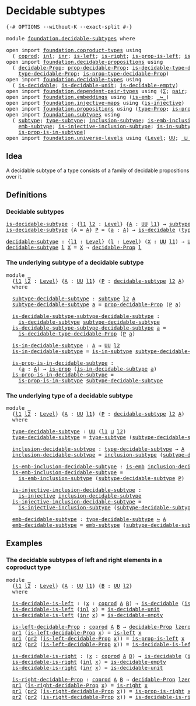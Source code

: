 # Decidable subtypes

<pre class="Agda"><a id="31" class="Symbol">{-#</a> <a id="35" class="Keyword">OPTIONS</a> <a id="43" class="Pragma">--without-K</a> <a id="55" class="Pragma">--exact-split</a> <a id="69" class="Symbol">#-}</a>

<a id="74" class="Keyword">module</a> <a id="81" href="foundation.decidable-subtypes.html" class="Module">foundation.decidable-subtypes</a> <a id="111" class="Keyword">where</a>

<a id="118" class="Keyword">open</a> <a id="123" class="Keyword">import</a> <a id="130" href="foundation.coproduct-types.html" class="Module">foundation.coproduct-types</a> <a id="157" class="Keyword">using</a>
  <a id="165" class="Symbol">(</a> <a id="167" href="foundation.coproduct-types.html#1168" class="Datatype">coprod</a><a id="173" class="Symbol">;</a> <a id="175" href="foundation.coproduct-types.html#1239" class="InductiveConstructor">inl</a><a id="178" class="Symbol">;</a> <a id="180" href="foundation.coproduct-types.html#1262" class="InductiveConstructor">inr</a><a id="183" class="Symbol">;</a> <a id="185" href="foundation.coproduct-types.html#1765" class="Function">is-left</a><a id="192" class="Symbol">;</a> <a id="194" href="foundation.coproduct-types.html#2077" class="Function">is-right</a><a id="202" class="Symbol">;</a> <a id="204" href="foundation.coproduct-types.html#1841" class="Function">is-prop-is-left</a><a id="219" class="Symbol">;</a> <a id="221" href="foundation.coproduct-types.html#2156" class="Function">is-prop-is-right</a><a id="237" class="Symbol">)</a>
<a id="239" class="Keyword">open</a> <a id="244" class="Keyword">import</a> <a id="251" href="foundation.decidable-propositions.html" class="Module">foundation.decidable-propositions</a> <a id="285" class="Keyword">using</a>
  <a id="293" class="Symbol">(</a> <a id="295" href="foundation.decidable-propositions.html#1883" class="Function">decidable-Prop</a><a id="309" class="Symbol">;</a> <a id="311" href="foundation.decidable-propositions.html#2032" class="Function">prop-decidable-Prop</a><a id="330" class="Symbol">;</a> <a id="332" href="foundation.decidable-propositions.html#2371" class="Function">is-decidable-type-decidable-Prop</a><a id="364" class="Symbol">;</a>
    <a id="370" href="foundation.decidable-propositions.html#2141" class="Function">type-decidable-Prop</a><a id="389" class="Symbol">;</a> <a id="391" href="foundation.decidable-propositions.html#2238" class="Function">is-prop-type-decidable-Prop</a><a id="418" class="Symbol">)</a>
<a id="420" class="Keyword">open</a> <a id="425" class="Keyword">import</a> <a id="432" href="foundation.decidable-types.html" class="Module">foundation.decidable-types</a> <a id="459" class="Keyword">using</a>
  <a id="467" class="Symbol">(</a> <a id="469" href="foundation.decidable-types.html#1905" class="Function">is-decidable</a><a id="481" class="Symbol">;</a> <a id="483" href="foundation.decidable-types.html#2740" class="Function">is-decidable-unit</a><a id="500" class="Symbol">;</a> <a id="502" href="foundation.decidable-types.html#2808" class="Function">is-decidable-empty</a><a id="520" class="Symbol">)</a>
<a id="522" class="Keyword">open</a> <a id="527" class="Keyword">import</a> <a id="534" href="foundation.dependent-pair-types.html" class="Module">foundation.dependent-pair-types</a> <a id="566" class="Keyword">using</a> <a id="572" class="Symbol">(</a><a id="573" href="foundation-core.dependent-pair-types.html#502" class="Record">Σ</a><a id="574" class="Symbol">;</a> <a id="576" href="foundation-core.dependent-pair-types.html#575" class="InductiveConstructor">pair</a><a id="580" class="Symbol">;</a> <a id="582" href="foundation-core.dependent-pair-types.html#592" class="Field">pr1</a><a id="585" class="Symbol">;</a> <a id="587" href="foundation-core.dependent-pair-types.html#604" class="Field">pr2</a><a id="590" class="Symbol">)</a>
<a id="592" class="Keyword">open</a> <a id="597" class="Keyword">import</a> <a id="604" href="foundation.embeddings.html" class="Module">foundation.embeddings</a> <a id="626" class="Keyword">using</a> <a id="632" class="Symbol">(</a><a id="633" href="foundation-core.embeddings.html#980" class="Function">is-emb</a><a id="639" class="Symbol">;</a> <a id="641" href="foundation-core.embeddings.html#1062" class="Function Operator">_↪_</a><a id="644" class="Symbol">)</a>
<a id="646" class="Keyword">open</a> <a id="651" class="Keyword">import</a> <a id="658" href="foundation.injective-maps.html" class="Module">foundation.injective-maps</a> <a id="684" class="Keyword">using</a> <a id="690" class="Symbol">(</a><a id="691" href="foundation.injective-maps.html#1295" class="Function">is-injective</a><a id="703" class="Symbol">)</a>
<a id="705" class="Keyword">open</a> <a id="710" class="Keyword">import</a> <a id="717" href="foundation.propositions.html" class="Module">foundation.propositions</a> <a id="741" class="Keyword">using</a> <a id="747" class="Symbol">(</a><a id="748" href="foundation-core.propositions.html#1482" class="Function">type-Prop</a><a id="757" class="Symbol">;</a> <a id="759" href="foundation-core.propositions.html#1295" class="Function">is-prop</a><a id="766" class="Symbol">)</a>
<a id="768" class="Keyword">open</a> <a id="773" class="Keyword">import</a> <a id="780" href="foundation.subtypes.html" class="Module">foundation.subtypes</a> <a id="800" class="Keyword">using</a>
  <a id="808" class="Symbol">(</a> <a id="810" href="foundation-core.subtypes.html#2197" class="Function">subtype</a><a id="817" class="Symbol">;</a> <a id="819" href="foundation-core.subtypes.html#2541" class="Function">type-subtype</a><a id="831" class="Symbol">;</a> <a id="833" href="foundation-core.subtypes.html#2607" class="Function">inclusion-subtype</a><a id="850" class="Symbol">;</a> <a id="852" href="foundation-core.subtypes.html#3702" class="Function">is-emb-inclusion-subtype</a><a id="876" class="Symbol">;</a>
    <a id="882" href="foundation-core.subtypes.html#3948" class="Function">emb-subtype</a><a id="893" class="Symbol">;</a> <a id="895" href="foundation.subtypes.html#1110" class="Function">is-injective-inclusion-subtype</a><a id="925" class="Symbol">;</a> <a id="927" href="foundation-core.subtypes.html#2361" class="Function">is-in-subtype</a><a id="940" class="Symbol">;</a>
    <a id="946" href="foundation-core.subtypes.html#2426" class="Function">is-prop-is-in-subtype</a><a id="967" class="Symbol">)</a>
<a id="969" class="Keyword">open</a> <a id="974" class="Keyword">import</a> <a id="981" href="foundation.universe-levels.html" class="Module">foundation.universe-levels</a> <a id="1008" class="Keyword">using</a> <a id="1014" class="Symbol">(</a><a id="1015" href="Agda.Primitive.html#597" class="Postulate">Level</a><a id="1020" class="Symbol">;</a> <a id="1022" href="foundation-core.universe-levels.html#222" class="Primitive">UU</a><a id="1024" class="Symbol">;</a> <a id="1026" href="Agda.Primitive.html#810" class="Primitive Operator">_⊔_</a><a id="1029" class="Symbol">;</a> <a id="1031" href="Agda.Primitive.html#780" class="Primitive">lsuc</a><a id="1035" class="Symbol">;</a> <a id="1037" href="Agda.Primitive.html#764" class="Primitive">lzero</a><a id="1042" class="Symbol">)</a>
</pre>
## Idea

A decidable subtype of a type consists of a family of decidable propositions over it.

## Definitions

### Decidable subtypes

<pre class="Agda"><a id="is-decidable-subtype"></a><a id="1193" href="foundation.decidable-subtypes.html#1193" class="Function">is-decidable-subtype</a> <a id="1214" class="Symbol">:</a> <a id="1216" class="Symbol">{</a><a id="1217" href="foundation.decidable-subtypes.html#1217" class="Bound">l1</a> <a id="1220" href="foundation.decidable-subtypes.html#1220" class="Bound">l2</a> <a id="1223" class="Symbol">:</a> <a id="1225" href="Agda.Primitive.html#597" class="Postulate">Level</a><a id="1230" class="Symbol">}</a> <a id="1232" class="Symbol">{</a><a id="1233" href="foundation.decidable-subtypes.html#1233" class="Bound">A</a> <a id="1235" class="Symbol">:</a> <a id="1237" href="foundation-core.universe-levels.html#222" class="Primitive">UU</a> <a id="1240" href="foundation.decidable-subtypes.html#1217" class="Bound">l1</a><a id="1242" class="Symbol">}</a> <a id="1244" class="Symbol">→</a> <a id="1246" href="foundation-core.subtypes.html#2197" class="Function">subtype</a> <a id="1254" href="foundation.decidable-subtypes.html#1220" class="Bound">l2</a> <a id="1257" href="foundation.decidable-subtypes.html#1233" class="Bound">A</a> <a id="1259" class="Symbol">→</a> <a id="1261" href="foundation-core.universe-levels.html#222" class="Primitive">UU</a> <a id="1264" class="Symbol">(</a><a id="1265" href="foundation.decidable-subtypes.html#1217" class="Bound">l1</a> <a id="1268" href="Agda.Primitive.html#810" class="Primitive Operator">⊔</a> <a id="1270" href="foundation.decidable-subtypes.html#1220" class="Bound">l2</a><a id="1272" class="Symbol">)</a>
<a id="1274" href="foundation.decidable-subtypes.html#1193" class="Function">is-decidable-subtype</a> <a id="1295" class="Symbol">{</a><a id="1296" class="Argument">A</a> <a id="1298" class="Symbol">=</a> <a id="1300" href="foundation.decidable-subtypes.html#1300" class="Bound">A</a><a id="1301" class="Symbol">}</a> <a id="1303" href="foundation.decidable-subtypes.html#1303" class="Bound">P</a> <a id="1305" class="Symbol">=</a> <a id="1307" class="Symbol">(</a><a id="1308" href="foundation.decidable-subtypes.html#1308" class="Bound">a</a> <a id="1310" class="Symbol">:</a> <a id="1312" href="foundation.decidable-subtypes.html#1300" class="Bound">A</a><a id="1313" class="Symbol">)</a> <a id="1315" class="Symbol">→</a> <a id="1317" href="foundation.decidable-types.html#1905" class="Function">is-decidable</a> <a id="1330" class="Symbol">(</a><a id="1331" href="foundation-core.propositions.html#1482" class="Function">type-Prop</a> <a id="1341" class="Symbol">(</a><a id="1342" href="foundation.decidable-subtypes.html#1303" class="Bound">P</a> <a id="1344" href="foundation.decidable-subtypes.html#1308" class="Bound">a</a><a id="1345" class="Symbol">))</a>

<a id="decidable-subtype"></a><a id="1349" href="foundation.decidable-subtypes.html#1349" class="Function">decidable-subtype</a> <a id="1367" class="Symbol">:</a> <a id="1369" class="Symbol">{</a><a id="1370" href="foundation.decidable-subtypes.html#1370" class="Bound">l1</a> <a id="1373" class="Symbol">:</a> <a id="1375" href="Agda.Primitive.html#597" class="Postulate">Level</a><a id="1380" class="Symbol">}</a> <a id="1382" class="Symbol">(</a><a id="1383" href="foundation.decidable-subtypes.html#1383" class="Bound">l</a> <a id="1385" class="Symbol">:</a> <a id="1387" href="Agda.Primitive.html#597" class="Postulate">Level</a><a id="1392" class="Symbol">)</a> <a id="1394" class="Symbol">(</a><a id="1395" href="foundation.decidable-subtypes.html#1395" class="Bound">X</a> <a id="1397" class="Symbol">:</a> <a id="1399" href="foundation-core.universe-levels.html#222" class="Primitive">UU</a> <a id="1402" href="foundation.decidable-subtypes.html#1370" class="Bound">l1</a><a id="1404" class="Symbol">)</a> <a id="1406" class="Symbol">→</a> <a id="1408" href="foundation-core.universe-levels.html#222" class="Primitive">UU</a> <a id="1411" class="Symbol">(</a><a id="1412" href="foundation.decidable-subtypes.html#1370" class="Bound">l1</a> <a id="1415" href="Agda.Primitive.html#810" class="Primitive Operator">⊔</a> <a id="1417" href="Agda.Primitive.html#780" class="Primitive">lsuc</a> <a id="1422" href="foundation.decidable-subtypes.html#1383" class="Bound">l</a><a id="1423" class="Symbol">)</a>
<a id="1425" href="foundation.decidable-subtypes.html#1349" class="Function">decidable-subtype</a> <a id="1443" href="foundation.decidable-subtypes.html#1443" class="Bound">l</a> <a id="1445" href="foundation.decidable-subtypes.html#1445" class="Bound">X</a> <a id="1447" class="Symbol">=</a> <a id="1449" href="foundation.decidable-subtypes.html#1445" class="Bound">X</a> <a id="1451" class="Symbol">→</a> <a id="1453" href="foundation.decidable-propositions.html#1883" class="Function">decidable-Prop</a> <a id="1468" href="foundation.decidable-subtypes.html#1443" class="Bound">l</a>
</pre>
### The underlying subtype of a decidable subtype

<pre class="Agda"><a id="1534" class="Keyword">module</a> <a id="1541" href="foundation.decidable-subtypes.html#1541" class="Module">_</a>
  <a id="1545" class="Symbol">{</a><a id="1546" href="foundation.decidable-subtypes.html#1546" class="Bound">l1</a> <a id="1549" href="foundation.decidable-subtypes.html#1549" class="Bound">l2</a> <a id="1552" class="Symbol">:</a> <a id="1554" href="Agda.Primitive.html#597" class="Postulate">Level</a><a id="1559" class="Symbol">}</a> <a id="1561" class="Symbol">{</a><a id="1562" href="foundation.decidable-subtypes.html#1562" class="Bound">A</a> <a id="1564" class="Symbol">:</a> <a id="1566" href="foundation-core.universe-levels.html#222" class="Primitive">UU</a> <a id="1569" href="foundation.decidable-subtypes.html#1546" class="Bound">l1</a><a id="1571" class="Symbol">}</a> <a id="1573" class="Symbol">(</a><a id="1574" href="foundation.decidable-subtypes.html#1574" class="Bound">P</a> <a id="1576" class="Symbol">:</a> <a id="1578" href="foundation.decidable-subtypes.html#1349" class="Function">decidable-subtype</a> <a id="1596" href="foundation.decidable-subtypes.html#1549" class="Bound">l2</a> <a id="1599" href="foundation.decidable-subtypes.html#1562" class="Bound">A</a><a id="1600" class="Symbol">)</a>
  <a id="1604" class="Keyword">where</a>
  
  <a id="1615" href="foundation.decidable-subtypes.html#1615" class="Function">subtype-decidable-subtype</a> <a id="1641" class="Symbol">:</a> <a id="1643" href="foundation-core.subtypes.html#2197" class="Function">subtype</a> <a id="1651" href="foundation.decidable-subtypes.html#1549" class="Bound">l2</a> <a id="1654" href="foundation.decidable-subtypes.html#1562" class="Bound">A</a>
  <a id="1658" href="foundation.decidable-subtypes.html#1615" class="Function">subtype-decidable-subtype</a> <a id="1684" href="foundation.decidable-subtypes.html#1684" class="Bound">a</a> <a id="1686" class="Symbol">=</a> <a id="1688" href="foundation.decidable-propositions.html#2032" class="Function">prop-decidable-Prop</a> <a id="1708" class="Symbol">(</a><a id="1709" href="foundation.decidable-subtypes.html#1574" class="Bound">P</a> <a id="1711" href="foundation.decidable-subtypes.html#1684" class="Bound">a</a><a id="1712" class="Symbol">)</a>

  <a id="1717" href="foundation.decidable-subtypes.html#1717" class="Function">is-decidable-subtype-subtype-decidable-subtype</a> <a id="1764" class="Symbol">:</a>
    <a id="1770" href="foundation.decidable-subtypes.html#1193" class="Function">is-decidable-subtype</a> <a id="1791" href="foundation.decidable-subtypes.html#1615" class="Function">subtype-decidable-subtype</a>
  <a id="1819" href="foundation.decidable-subtypes.html#1717" class="Function">is-decidable-subtype-subtype-decidable-subtype</a> <a id="1866" href="foundation.decidable-subtypes.html#1866" class="Bound">a</a> <a id="1868" class="Symbol">=</a>
    <a id="1874" href="foundation.decidable-propositions.html#2371" class="Function">is-decidable-type-decidable-Prop</a> <a id="1907" class="Symbol">(</a><a id="1908" href="foundation.decidable-subtypes.html#1574" class="Bound">P</a> <a id="1910" href="foundation.decidable-subtypes.html#1866" class="Bound">a</a><a id="1911" class="Symbol">)</a>

  <a id="1916" href="foundation.decidable-subtypes.html#1916" class="Function">is-in-decidable-subtype</a> <a id="1940" class="Symbol">:</a> <a id="1942" href="foundation.decidable-subtypes.html#1562" class="Bound">A</a> <a id="1944" class="Symbol">→</a> <a id="1946" href="foundation-core.universe-levels.html#222" class="Primitive">UU</a> <a id="1949" href="foundation.decidable-subtypes.html#1549" class="Bound">l2</a>
  <a id="1954" href="foundation.decidable-subtypes.html#1916" class="Function">is-in-decidable-subtype</a> <a id="1978" class="Symbol">=</a> <a id="1980" href="foundation-core.subtypes.html#2361" class="Function">is-in-subtype</a> <a id="1994" href="foundation.decidable-subtypes.html#1615" class="Function">subtype-decidable-subtype</a>

  <a id="2023" href="foundation.decidable-subtypes.html#2023" class="Function">is-prop-is-in-decidable-subtype</a> <a id="2055" class="Symbol">:</a>
    <a id="2061" class="Symbol">(</a><a id="2062" href="foundation.decidable-subtypes.html#2062" class="Bound">a</a> <a id="2064" class="Symbol">:</a> <a id="2066" href="foundation.decidable-subtypes.html#1562" class="Bound">A</a><a id="2067" class="Symbol">)</a> <a id="2069" class="Symbol">→</a> <a id="2071" href="foundation-core.propositions.html#1295" class="Function">is-prop</a> <a id="2079" class="Symbol">(</a><a id="2080" href="foundation.decidable-subtypes.html#1916" class="Function">is-in-decidable-subtype</a> <a id="2104" href="foundation.decidable-subtypes.html#2062" class="Bound">a</a><a id="2105" class="Symbol">)</a>
  <a id="2109" href="foundation.decidable-subtypes.html#2023" class="Function">is-prop-is-in-decidable-subtype</a> <a id="2141" class="Symbol">=</a>
    <a id="2147" href="foundation-core.subtypes.html#2426" class="Function">is-prop-is-in-subtype</a> <a id="2169" href="foundation.decidable-subtypes.html#1615" class="Function">subtype-decidable-subtype</a>
</pre>
### The underlying type of a decidable subtype

<pre class="Agda"><a id="2256" class="Keyword">module</a> <a id="2263" href="foundation.decidable-subtypes.html#2263" class="Module">_</a>
  <a id="2267" class="Symbol">{</a><a id="2268" href="foundation.decidable-subtypes.html#2268" class="Bound">l1</a> <a id="2271" href="foundation.decidable-subtypes.html#2271" class="Bound">l2</a> <a id="2274" class="Symbol">:</a> <a id="2276" href="Agda.Primitive.html#597" class="Postulate">Level</a><a id="2281" class="Symbol">}</a> <a id="2283" class="Symbol">{</a><a id="2284" href="foundation.decidable-subtypes.html#2284" class="Bound">A</a> <a id="2286" class="Symbol">:</a> <a id="2288" href="foundation-core.universe-levels.html#222" class="Primitive">UU</a> <a id="2291" href="foundation.decidable-subtypes.html#2268" class="Bound">l1</a><a id="2293" class="Symbol">}</a> <a id="2295" class="Symbol">(</a><a id="2296" href="foundation.decidable-subtypes.html#2296" class="Bound">P</a> <a id="2298" class="Symbol">:</a> <a id="2300" href="foundation.decidable-subtypes.html#1349" class="Function">decidable-subtype</a> <a id="2318" href="foundation.decidable-subtypes.html#2271" class="Bound">l2</a> <a id="2321" href="foundation.decidable-subtypes.html#2284" class="Bound">A</a><a id="2322" class="Symbol">)</a>
  <a id="2326" class="Keyword">where</a>
  
  <a id="2337" href="foundation.decidable-subtypes.html#2337" class="Function">type-decidable-subtype</a> <a id="2360" class="Symbol">:</a> <a id="2362" href="foundation-core.universe-levels.html#222" class="Primitive">UU</a> <a id="2365" class="Symbol">(</a><a id="2366" href="foundation.decidable-subtypes.html#2268" class="Bound">l1</a> <a id="2369" href="Agda.Primitive.html#810" class="Primitive Operator">⊔</a> <a id="2371" href="foundation.decidable-subtypes.html#2271" class="Bound">l2</a><a id="2373" class="Symbol">)</a>
  <a id="2377" href="foundation.decidable-subtypes.html#2337" class="Function">type-decidable-subtype</a> <a id="2400" class="Symbol">=</a> <a id="2402" href="foundation-core.subtypes.html#2541" class="Function">type-subtype</a> <a id="2415" class="Symbol">(</a><a id="2416" href="foundation.decidable-subtypes.html#1615" class="Function">subtype-decidable-subtype</a> <a id="2442" href="foundation.decidable-subtypes.html#2296" class="Bound">P</a><a id="2443" class="Symbol">)</a>

  <a id="2448" href="foundation.decidable-subtypes.html#2448" class="Function">inclusion-decidable-subtype</a> <a id="2476" class="Symbol">:</a> <a id="2478" href="foundation.decidable-subtypes.html#2337" class="Function">type-decidable-subtype</a> <a id="2501" class="Symbol">→</a> <a id="2503" href="foundation.decidable-subtypes.html#2284" class="Bound">A</a>
  <a id="2507" href="foundation.decidable-subtypes.html#2448" class="Function">inclusion-decidable-subtype</a> <a id="2535" class="Symbol">=</a> <a id="2537" href="foundation-core.subtypes.html#2607" class="Function">inclusion-subtype</a> <a id="2555" class="Symbol">(</a><a id="2556" href="foundation.decidable-subtypes.html#1615" class="Function">subtype-decidable-subtype</a> <a id="2582" href="foundation.decidable-subtypes.html#2296" class="Bound">P</a><a id="2583" class="Symbol">)</a>

  <a id="2588" href="foundation.decidable-subtypes.html#2588" class="Function">is-emb-inclusion-decidable-subtype</a> <a id="2623" class="Symbol">:</a> <a id="2625" href="foundation-core.embeddings.html#980" class="Function">is-emb</a> <a id="2632" href="foundation.decidable-subtypes.html#2448" class="Function">inclusion-decidable-subtype</a>
  <a id="2662" href="foundation.decidable-subtypes.html#2588" class="Function">is-emb-inclusion-decidable-subtype</a> <a id="2697" class="Symbol">=</a>
    <a id="2703" href="foundation-core.subtypes.html#3702" class="Function">is-emb-inclusion-subtype</a> <a id="2728" class="Symbol">(</a><a id="2729" href="foundation.decidable-subtypes.html#1615" class="Function">subtype-decidable-subtype</a> <a id="2755" href="foundation.decidable-subtypes.html#2296" class="Bound">P</a><a id="2756" class="Symbol">)</a>

  <a id="2761" href="foundation.decidable-subtypes.html#2761" class="Function">is-injective-inclusion-decidable-subtype</a> <a id="2802" class="Symbol">:</a>
    <a id="2808" href="foundation.injective-maps.html#1295" class="Function">is-injective</a> <a id="2821" href="foundation.decidable-subtypes.html#2448" class="Function">inclusion-decidable-subtype</a>
  <a id="2851" href="foundation.decidable-subtypes.html#2761" class="Function">is-injective-inclusion-decidable-subtype</a> <a id="2892" class="Symbol">=</a>
    <a id="2898" href="foundation.subtypes.html#1110" class="Function">is-injective-inclusion-subtype</a> <a id="2929" class="Symbol">(</a><a id="2930" href="foundation.decidable-subtypes.html#1615" class="Function">subtype-decidable-subtype</a> <a id="2956" href="foundation.decidable-subtypes.html#2296" class="Bound">P</a><a id="2957" class="Symbol">)</a>

  <a id="2962" href="foundation.decidable-subtypes.html#2962" class="Function">emb-decidable-subtype</a> <a id="2984" class="Symbol">:</a> <a id="2986" href="foundation.decidable-subtypes.html#2337" class="Function">type-decidable-subtype</a> <a id="3009" href="foundation-core.embeddings.html#1062" class="Function Operator">↪</a> <a id="3011" href="foundation.decidable-subtypes.html#2284" class="Bound">A</a>
  <a id="3015" href="foundation.decidable-subtypes.html#2962" class="Function">emb-decidable-subtype</a> <a id="3037" class="Symbol">=</a> <a id="3039" href="foundation-core.subtypes.html#3948" class="Function">emb-subtype</a> <a id="3051" class="Symbol">(</a><a id="3052" href="foundation.decidable-subtypes.html#1615" class="Function">subtype-decidable-subtype</a> <a id="3078" href="foundation.decidable-subtypes.html#2296" class="Bound">P</a><a id="3079" class="Symbol">)</a>
</pre>
## Examples

### The decidable subtypes of left and right elements in a coproduct type

<pre class="Agda"><a id="3182" class="Keyword">module</a> <a id="3189" href="foundation.decidable-subtypes.html#3189" class="Module">_</a>
  <a id="3193" class="Symbol">{</a><a id="3194" href="foundation.decidable-subtypes.html#3194" class="Bound">l1</a> <a id="3197" href="foundation.decidable-subtypes.html#3197" class="Bound">l2</a> <a id="3200" class="Symbol">:</a> <a id="3202" href="Agda.Primitive.html#597" class="Postulate">Level</a><a id="3207" class="Symbol">}</a> <a id="3209" class="Symbol">{</a><a id="3210" href="foundation.decidable-subtypes.html#3210" class="Bound">A</a> <a id="3212" class="Symbol">:</a> <a id="3214" href="foundation-core.universe-levels.html#222" class="Primitive">UU</a> <a id="3217" href="foundation.decidable-subtypes.html#3194" class="Bound">l1</a><a id="3219" class="Symbol">}</a> <a id="3221" class="Symbol">{</a><a id="3222" href="foundation.decidable-subtypes.html#3222" class="Bound">B</a> <a id="3224" class="Symbol">:</a> <a id="3226" href="foundation-core.universe-levels.html#222" class="Primitive">UU</a> <a id="3229" href="foundation.decidable-subtypes.html#3197" class="Bound">l2</a><a id="3231" class="Symbol">}</a>
  <a id="3235" class="Keyword">where</a>

  <a id="3244" href="foundation.decidable-subtypes.html#3244" class="Function">is-decidable-is-left</a> <a id="3265" class="Symbol">:</a> <a id="3267" class="Symbol">(</a><a id="3268" href="foundation.decidable-subtypes.html#3268" class="Bound">x</a> <a id="3270" class="Symbol">:</a> <a id="3272" href="foundation.coproduct-types.html#1168" class="Datatype">coprod</a> <a id="3279" href="foundation.decidable-subtypes.html#3210" class="Bound">A</a> <a id="3281" href="foundation.decidable-subtypes.html#3222" class="Bound">B</a><a id="3282" class="Symbol">)</a> <a id="3284" class="Symbol">→</a> <a id="3286" href="foundation.decidable-types.html#1905" class="Function">is-decidable</a> <a id="3299" class="Symbol">(</a><a id="3300" href="foundation.coproduct-types.html#1765" class="Function">is-left</a> <a id="3308" href="foundation.decidable-subtypes.html#3268" class="Bound">x</a><a id="3309" class="Symbol">)</a>
  <a id="3313" href="foundation.decidable-subtypes.html#3244" class="Function">is-decidable-is-left</a> <a id="3334" class="Symbol">(</a><a id="3335" href="foundation.coproduct-types.html#1239" class="InductiveConstructor">inl</a> <a id="3339" href="foundation.decidable-subtypes.html#3339" class="Bound">x</a><a id="3340" class="Symbol">)</a> <a id="3342" class="Symbol">=</a> <a id="3344" href="foundation.decidable-types.html#2740" class="Function">is-decidable-unit</a>
  <a id="3364" href="foundation.decidable-subtypes.html#3244" class="Function">is-decidable-is-left</a> <a id="3385" class="Symbol">(</a><a id="3386" href="foundation.coproduct-types.html#1262" class="InductiveConstructor">inr</a> <a id="3390" href="foundation.decidable-subtypes.html#3390" class="Bound">x</a><a id="3391" class="Symbol">)</a> <a id="3393" class="Symbol">=</a> <a id="3395" href="foundation.decidable-types.html#2808" class="Function">is-decidable-empty</a>

  <a id="3417" href="foundation.decidable-subtypes.html#3417" class="Function">is-left-decidable-Prop</a> <a id="3440" class="Symbol">:</a> <a id="3442" href="foundation.coproduct-types.html#1168" class="Datatype">coprod</a> <a id="3449" href="foundation.decidable-subtypes.html#3210" class="Bound">A</a> <a id="3451" href="foundation.decidable-subtypes.html#3222" class="Bound">B</a> <a id="3453" class="Symbol">→</a> <a id="3455" href="foundation.decidable-propositions.html#1883" class="Function">decidable-Prop</a> <a id="3470" href="Agda.Primitive.html#764" class="Primitive">lzero</a>
  <a id="3478" href="foundation-core.dependent-pair-types.html#592" class="Field">pr1</a> <a id="3482" class="Symbol">(</a><a id="3483" href="foundation.decidable-subtypes.html#3417" class="Function">is-left-decidable-Prop</a> <a id="3506" href="foundation.decidable-subtypes.html#3506" class="Bound">x</a><a id="3507" class="Symbol">)</a> <a id="3509" class="Symbol">=</a> <a id="3511" href="foundation.coproduct-types.html#1765" class="Function">is-left</a> <a id="3519" href="foundation.decidable-subtypes.html#3506" class="Bound">x</a>
  <a id="3523" href="foundation-core.dependent-pair-types.html#592" class="Field">pr1</a> <a id="3527" class="Symbol">(</a><a id="3528" href="foundation-core.dependent-pair-types.html#604" class="Field">pr2</a> <a id="3532" class="Symbol">(</a><a id="3533" href="foundation.decidable-subtypes.html#3417" class="Function">is-left-decidable-Prop</a> <a id="3556" href="foundation.decidable-subtypes.html#3556" class="Bound">x</a><a id="3557" class="Symbol">))</a> <a id="3560" class="Symbol">=</a> <a id="3562" href="foundation.coproduct-types.html#1841" class="Function">is-prop-is-left</a> <a id="3578" href="foundation.decidable-subtypes.html#3556" class="Bound">x</a>
  <a id="3582" href="foundation-core.dependent-pair-types.html#604" class="Field">pr2</a> <a id="3586" class="Symbol">(</a><a id="3587" href="foundation-core.dependent-pair-types.html#604" class="Field">pr2</a> <a id="3591" class="Symbol">(</a><a id="3592" href="foundation.decidable-subtypes.html#3417" class="Function">is-left-decidable-Prop</a> <a id="3615" href="foundation.decidable-subtypes.html#3615" class="Bound">x</a><a id="3616" class="Symbol">))</a> <a id="3619" class="Symbol">=</a> <a id="3621" href="foundation.decidable-subtypes.html#3244" class="Function">is-decidable-is-left</a> <a id="3642" href="foundation.decidable-subtypes.html#3615" class="Bound">x</a>

  <a id="3647" href="foundation.decidable-subtypes.html#3647" class="Function">is-decidable-is-right</a> <a id="3669" class="Symbol">:</a> <a id="3671" class="Symbol">(</a><a id="3672" href="foundation.decidable-subtypes.html#3672" class="Bound">x</a> <a id="3674" class="Symbol">:</a> <a id="3676" href="foundation.coproduct-types.html#1168" class="Datatype">coprod</a> <a id="3683" href="foundation.decidable-subtypes.html#3210" class="Bound">A</a> <a id="3685" href="foundation.decidable-subtypes.html#3222" class="Bound">B</a><a id="3686" class="Symbol">)</a> <a id="3688" class="Symbol">→</a> <a id="3690" href="foundation.decidable-types.html#1905" class="Function">is-decidable</a> <a id="3703" class="Symbol">(</a><a id="3704" href="foundation.coproduct-types.html#2077" class="Function">is-right</a> <a id="3713" href="foundation.decidable-subtypes.html#3672" class="Bound">x</a><a id="3714" class="Symbol">)</a>
  <a id="3718" href="foundation.decidable-subtypes.html#3647" class="Function">is-decidable-is-right</a> <a id="3740" class="Symbol">(</a><a id="3741" href="foundation.coproduct-types.html#1239" class="InductiveConstructor">inl</a> <a id="3745" href="foundation.decidable-subtypes.html#3745" class="Bound">x</a><a id="3746" class="Symbol">)</a> <a id="3748" class="Symbol">=</a> <a id="3750" href="foundation.decidable-types.html#2808" class="Function">is-decidable-empty</a>
  <a id="3771" href="foundation.decidable-subtypes.html#3647" class="Function">is-decidable-is-right</a> <a id="3793" class="Symbol">(</a><a id="3794" href="foundation.coproduct-types.html#1262" class="InductiveConstructor">inr</a> <a id="3798" href="foundation.decidable-subtypes.html#3798" class="Bound">x</a><a id="3799" class="Symbol">)</a> <a id="3801" class="Symbol">=</a> <a id="3803" href="foundation.decidable-types.html#2740" class="Function">is-decidable-unit</a>

  <a id="3824" href="foundation.decidable-subtypes.html#3824" class="Function">is-right-decidable-Prop</a> <a id="3848" class="Symbol">:</a> <a id="3850" href="foundation.coproduct-types.html#1168" class="Datatype">coprod</a> <a id="3857" href="foundation.decidable-subtypes.html#3210" class="Bound">A</a> <a id="3859" href="foundation.decidable-subtypes.html#3222" class="Bound">B</a> <a id="3861" class="Symbol">→</a> <a id="3863" href="foundation.decidable-propositions.html#1883" class="Function">decidable-Prop</a> <a id="3878" href="Agda.Primitive.html#764" class="Primitive">lzero</a>
  <a id="3886" href="foundation-core.dependent-pair-types.html#592" class="Field">pr1</a> <a id="3890" class="Symbol">(</a><a id="3891" href="foundation.decidable-subtypes.html#3824" class="Function">is-right-decidable-Prop</a> <a id="3915" href="foundation.decidable-subtypes.html#3915" class="Bound">x</a><a id="3916" class="Symbol">)</a> <a id="3918" class="Symbol">=</a> <a id="3920" href="foundation.coproduct-types.html#2077" class="Function">is-right</a> <a id="3929" href="foundation.decidable-subtypes.html#3915" class="Bound">x</a>
  <a id="3933" href="foundation-core.dependent-pair-types.html#592" class="Field">pr1</a> <a id="3937" class="Symbol">(</a><a id="3938" href="foundation-core.dependent-pair-types.html#604" class="Field">pr2</a> <a id="3942" class="Symbol">(</a><a id="3943" href="foundation.decidable-subtypes.html#3824" class="Function">is-right-decidable-Prop</a> <a id="3967" href="foundation.decidable-subtypes.html#3967" class="Bound">x</a><a id="3968" class="Symbol">))</a> <a id="3971" class="Symbol">=</a> <a id="3973" href="foundation.coproduct-types.html#2156" class="Function">is-prop-is-right</a> <a id="3990" href="foundation.decidable-subtypes.html#3967" class="Bound">x</a>
  <a id="3994" href="foundation-core.dependent-pair-types.html#604" class="Field">pr2</a> <a id="3998" class="Symbol">(</a><a id="3999" href="foundation-core.dependent-pair-types.html#604" class="Field">pr2</a> <a id="4003" class="Symbol">(</a><a id="4004" href="foundation.decidable-subtypes.html#3824" class="Function">is-right-decidable-Prop</a> <a id="4028" href="foundation.decidable-subtypes.html#4028" class="Bound">x</a><a id="4029" class="Symbol">))</a> <a id="4032" class="Symbol">=</a> <a id="4034" href="foundation.decidable-subtypes.html#3647" class="Function">is-decidable-is-right</a> <a id="4056" href="foundation.decidable-subtypes.html#4028" class="Bound">x</a>
</pre>
